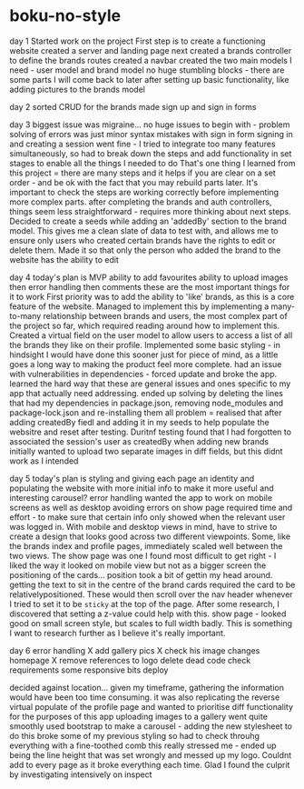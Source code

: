 # boku-no-style


day 1
Started work on the project
First step is to create a functioning website
created a server and landing page
next created a brands controller to define the brands routes
created a navbar
created the two main models I need - user model and brand model
no huge stumbling blocks - there are some parts I will come back to later after setting up basic functionality, like adding pictures to the brands model


day 2
sorted CRUD for the brands
made sign up and sign in forms


day 3
biggest issue was migraine...
no huge issues to begin with - problem solving of errors was just minor syntax mistakes with sign in form
signing in and creating a session went fine - I tried to integrate too many features simultaneously, so had to break down the steps and add functionality in set stages to enable all the things I needed to do
That's one thing I learned from this project = there are many steps and it helps if you are clear on a set order - and be ok with the fact that you may rebuild parts later. It's important to check the steps are working correctly before implementing more complex parts.
after completing the brands and auth controllers, things seem less straightforward - requires more thinking about next steps. Decided to create a seeds while adding an 'addedBy' section to the brand model. This gives me a clean slate of data to test with, and allows me to ensure only users who created certain brands have the rights to edit or delete them.
Made it so that only the person who added the brand to the website has the ability to edit

day 4
today's plan is MVP
ability to add favourites
ability to upload images
then error handling
then comments
these are the most important things for it to work
First priority was to add the ability to 'like' brands, as this is a core feature of the website. Managed to implement this by implementing a many-to-many relationship between brands and users, the most complex part of the project so far, which required reading around how to implement this. Created a virtual field on the user model to allow users to access a list of all the brands they like on their profile.
Implemented some basic styling - in hindsight I would have done this sooner just for piece of mind, as a little goes a long way to making the product feel more complete.
had an issue with vulnerabilities in dependencies - forced update and broke the app. learned the hard way that these are general issues and ones specific to my app that actually need addressing. ended up solving by deleting the lines that had my dependencies in package.json, removing node_modules and package-lock.json and re-installing them all
problem = realised that after adding createdBy fiedl and adding it in my seeds to help populate the websitre and reset after testing. Duritnf testing found that I had forgotten to associated the session's user as createdBy when adding new brands
initially wanted to upload two separate images in diff fields, but this didnt work as I intended

day 5
today's plan is styling and giving each page an identity and populating the website with more initial info to make it more useful and interesting
carousel?
error handling
wanted the app to work on mobile screens as well as desktop
avoiding errors on show page required time and effort - to make sure that certain info only showed when the relevant user was logged in.
With mobile and desktop views in mind, have to strive to create a design that looks good across two different viewpoints. Some, like the brands index and profile pages, immediately scaled well between the two views. The show page was one I found most difficult to get right - I liked the way it looked on mobile view but not as a bigger screen
the positioning of the cards...
position took a bit of gettin my head around. getting the text to sit in the centre of the brand cards required the card to be relativelypositioned. These would then scroll over the nav header whenever I tried to set it to be `sticky` at the top of the page. After some research, I discovered that setting a z-value could help with this.
show page - looked good on small screen style, but scales to full width badly. This is something I want to research further as I believe it's really important.

day 6
error handling
X add gallery pics
X check his image changes
homepage
X remove references to logo
delete dead code
check requirements
some responsive bits
deploy

decided against location... given my timeframe, gathering the information would have been too time consuming. it was also replicating the reverse virtual populate of the profile page and wanted to prioritise diff functionality for the purposes of this app
uploading images to a gallery went quite smoothly
used bootstrap to make a carousel - adding the new stylesheet to do this broke some of my previous styling so had to check throuhg everything with a fine-toothed comb
this really stressed me - ended up being the line height that was set wrongly and messed up my logo. Couldnt add to every page as it broke everything each time. Glad I found the culprit by investigating intensively on inspect